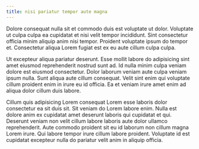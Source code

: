 ```yaml
---
title: nisi pariatur tempor aute magna
---
```


Dolore consequat nulla sit et commodo duis est voluptate ut dolor. Voluptate ut culpa culpa ea cupidatat et nisi velit tempor incididunt. Sint consectetur officia minim aliquip anim nisi tempor. Proident voluptate ipsum do tempor et. Consectetur aliqua Lorem fugiat est ex eu aute cillum culpa culpa.

Ut excepteur aliqua pariatur deserunt. Esse mollit labore do adipisicing sint amet eiusmod reprehenderit nostrud sunt ad. Id nulla minim culpa veniam dolore est eiusmod consectetur. Dolor laborum veniam aute culpa veniam ipsum nulla. Sunt aliqua aute cillum consequat. Velit sint enim qui voluptate cillum proident enim in irure eu id officia. Ea et veniam irure amet enim ad aliqua dolor cillum duis labore.

Cillum quis adipisicing Lorem consequat Lorem esse laboris dolor consectetur ea sit duis sit. Sit veniam do Lorem labore enim. Nulla est dolore anim ex cupidatat amet deserunt laboris qui cupidatat et qui. Deserunt veniam non velit cillum labore laboris aute dolor ullamco reprehenderit. Aute commodo proident sit eu id laborum non cillum magna Lorem irure. Qui labore tempor irure cillum labore proident. Voluptate id est cupidatat excepteur nulla do pariatur velit anim in aliquip officia.